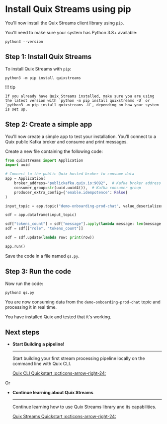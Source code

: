 # Install Quix Streams using pip

You'll now install the Quix Streams client library using `pip`.

You'll need to make sure your system has Python 3.8+ available:

```
python3 --version
```

## Step 1: Install Quix Streams

To install Quix Streams with `pip`:

```
python3 -m pip install quixstreams
```

!!! tip

    If you already have Quix Streams installed, make sure you are using the latest version with `python -m pip install quixstreams -U` or `python3 -m pip install quixstreams -U`, depending on how your system is set up.

## Step 2: Create a simple app

You'll now create a simple app to test your installation. You'll connect to a Quix public Kafka broker and consume and print messages.

Create a new file containing the following code:

``` python
from quixstreams import Application
import uuid

# Connect to the public Quix hosted broker to consume data
app = Application(
    broker_address="publickafka.quix.io:9092",  # Kafka broker address
    consumer_group=str(uuid.uuid4()),  # Kafka consumer group
    producer_extra_config={'enable.idempotence': False}
)

input_topic = app.topic("demo-onboarding-prod-chat", value_deserializer='json')

sdf = app.dataframe(input_topic)

sdf["tokens_count"] = sdf["message"].apply(lambda message: len(message.split(" ")))
sdf = sdf[["role", "tokens_count"]]

sdf = sdf.update(lambda row: print(row))

app.run()
```

Save the code in a file named `qs.py`.

## Step 3: Run the code

Now run the code:

```
python3 qs.py
```

You are now consuming data from the `demo-onboarding-prod-chat` topic and processing it in real time.

You have installed Quix and tested that it's working.

## Next steps

<div class="grid cards" markdown>

- __Start Building a pipeline!__

    ---

    Start building your first stream processing pipeline locally on the command line with Quix CLI.

    [Quix CLI Quickstart :octicons-arrow-right-24:](../quix-cli/cli-quickstart.md)

</div>

Or

<div class="grid cards" markdown>

- __Continue learning about Quix Streams__

    ---

    Continue learning how to use Quix Streams library and its capabilities.

    [Quix Streams Quickstart :octicons-arrow-right-24:](../quix-streams/quickstart.md)

</div>

